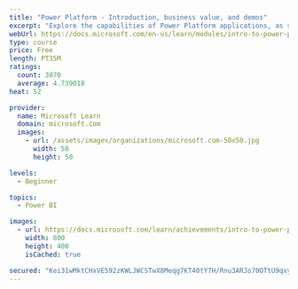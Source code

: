 ```yaml
---
title: "Power Platform - Introduction, business value, and demos"
excerpt: "Explore the capabilities of Power Platform applications, as seen in demonstrations and customer case studies."
webUrl: https://docs.microsoft.com/en-us/learn/modules/intro-to-power-platform-mba/
type: course
price: Free
length: PT35M
ratings:
  count: 3870
  average: 4.739018
heat: 52

provider:
  name: Microsoft Learn
  domain: microsoft.com
  images:
    - url: /assets/images/organizations/microsoft.com-50x50.jpg
      width: 50
      height: 50

levels:
  - Beginner

topics:
  - Power BI

images:
  - url: https://docs.microsoft.com/learn/achievements/intro-to-power-platform-social.png
    width: 800
    height: 400
    isCached: true

secured: "Kei31wMktCHxVE592zKWLJWCSTwX8Meqg7KT40tY7H/Rnu3ARJo70OTtU9qxyyRPNXHFUqEbkHNe0WfIVVcPAJustvegynMwCczCFK6TeWWw6+V0Fg8B/u9vrIiPeOl142O5G+XFrGzSG+UJaZ+2CgnkWq5c05vK12kokua0xe9Mf5KT6Z+KYgr2lD7KVE/r5ZF58UX3ClbkLl60tgPPhGFUh/EfUzGHYchrABA7lEkyCKmMm1ldj1Pk8W7+me1/zdrMa7OsLGfPZeMHN9sGdMHvdS6nogpvP71f8iLSjXbhDMapJmvErB9TZJBrb3SGvgFwGeuBDjc0Vs3cKyrM7mCZmbdn4mx7rPTj+gPaQSazHwBk6DJ4ZjLCdoevTrjaHOV8NQ9l4xWpqX1JhWpilfqevRk2DGXWSN/+3vMLdK8=;RBP3OxVUfI1BXZb2i8NKrA=="
---
```



